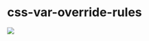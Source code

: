 # css-var-override-rules

[
![](https://img.shields.io/endpoint?url=https://raw.githubusercontent.com/cncolder/demo/main/shields/codesandbox.json)
](https://githubbox.com/cncolder/demo/tree/main/css-var-override-rules)
